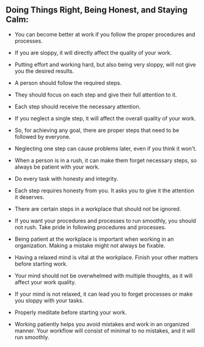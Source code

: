 ##  Doing Things Right, Being Honest, and Staying Calm:

* You can become better at work if you follow the proper procedures and processes.

* If you are sloppy, it will directly affect the quality of your work.

* Putting effort and working hard, but also being very sloppy, will not give you the desired results.

* A person should follow the required steps.

* They should focus on each step and give their full attention to it.

* Each step should receive the necessary attention.

* If you neglect a single step, it will affect the overall quality of your work.

* So, for achieving any goal, there are proper steps that need to be followed by everyone.

* Neglecting one step can cause problems later, even if you think it won't.

* When a person is in a rush, it can make them forget necessary steps, so always be patient with your work.

* Do every task with honesty and integrity.

* Each step requires honesty from you. It asks you to give it the attention it deserves.

* There are certain steps in a workplace that should not be ignored.

* If you want your procedures and processes to run smoothly, you should not rush. Take pride in following procedures and processes.

* Being patient at the workplace is important when working in an organization. Making a mistake might not always be fixable.

* Having a relaxed mind is vital at the workplace. Finish your other matters before starting work.

* Your mind should not be overwhelmed with multiple thoughts, as it will affect your work quality.

* If your mind is not relaxed, it can lead you to forget processes or make you sloppy with your tasks.

* Properly meditate before starting your work.

* Working patiently helps you avoid mistakes and work in an organized manner. Your workflow will consist of minimal to no mistakes, and it will run smoothly.
